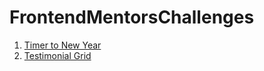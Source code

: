 # FrontendMentorsChallenges
 
1. [Timer to New Year](https://denisshkarinov.github.io/FrontendMentorsChallenges/CountdownTimer/)
2. [Testimonial Grid](https://denisshkarinov.github.io/FrontendMentorsChallenges/TestimonialsGrid/)